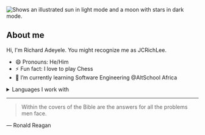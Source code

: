 <picture>
  <source media="(prefers-color-scheme: dark)" srcset="https://user-images.githubusercontent.com/25423296/163456776-7f95b81a-f1ed-45f7-b7ab-8fa810d529fa.png">
  <source media="(prefers-color-scheme: light)" srcset="https://user-images.githubusercontent.com/25423296/163456779-a8556205-d0a5-45e2-ac17-42d089e3c3f8.png">
  <img alt="Shows an illustrated sun in light mode and a moon with stars in dark mode." src="https://user-images.githubusercontent.com/25423296/163456779-a8556205-d0a5-45e2-ac17-42d089e3c3f8.png">
</picture>


## About me

Hi, I'm Richard Adeyele. You might recognize me as JCRichLee.
- 😄 Pronouns: He/Him
- ⚡ Fun fact: I love to play Chess
- 🌱 I’m currently learning Software Engineering @AltSchool Africa
<details>
<summary>Languages I work with</summary>

| Rank |   Languages   |
|---:|---------------|
|     1|HTML|
|     2|CSS|
|     3|JavaScript|
|     4|React|

</details>

---
> Within the covers of the Bible are the answers for all the problems men face.

— Ronald Reagan


<!--
**jcrichlee/jcrichlee** is a ✨ _special_ ✨ repository because its `README.md` (this file) appears on your GitHub profile.

Here are some ideas to get you started:

- 🔭 I’m currently working on ...
- 🌱 I’m currently learning ...
- 👯 I’m looking to collaborate on ...
- 🤔 I’m looking for help with ...
- 💬 Ask me about ...
- 📫 How to reach me: ...
- 😄 Pronouns: ...
- ⚡ Fun fact: ...
-->
